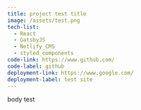 ```yaml
---
title: project test title
image: /assets/test.png
tech-list:
  - React
  - GatsbyJS
  - Netlify_CMS
  - styled_components
code-link: https://www.github.com/
code-label: github
deployment-link: https://www.google.com/
deployment-label: test site
---
```


body test
